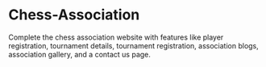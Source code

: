 # Chess-Association
Complete the chess association website with features like player registration, tournament details, tournament registration, association blogs, association gallery, and a contact us page.
